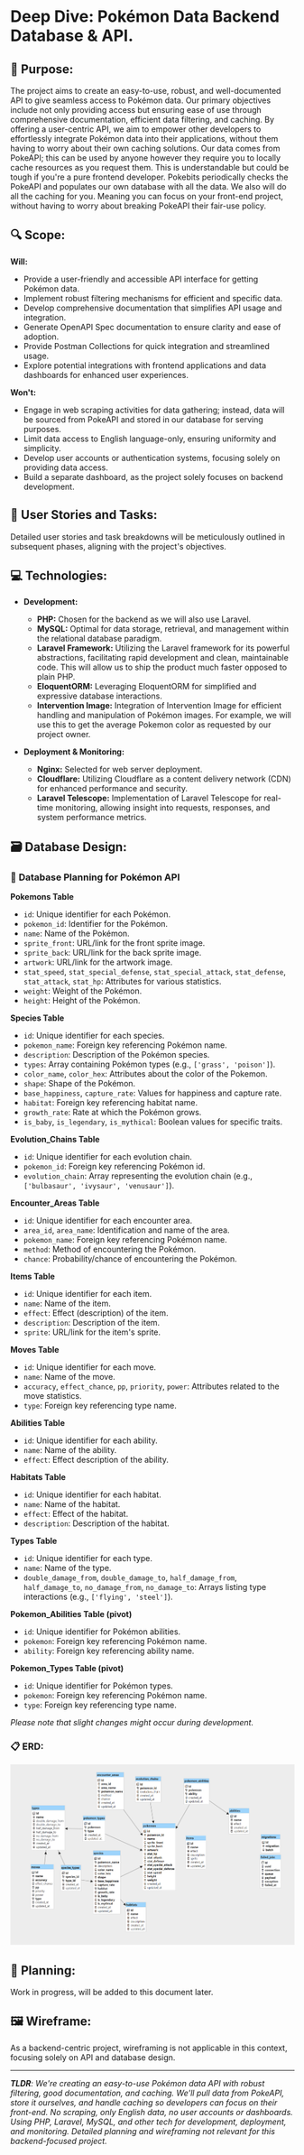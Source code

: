 # Deep Dive: Pokémon Data Backend Database & API.

## 🎯 **Purpose:**
The project aims to create an easy-to-use, robust, and well-documented API to give seamless access to Pokémon data. Our primary objectives include not only providing access but ensuring ease of use through comprehensive documentation, efficient data filtering, and caching. By offering a user-centric API, we aim to empower other developers to effortlessly integrate Pokémon data into their applications, without them having to worry about their own caching solutions. Our data comes from PokeAPI; this can be used by anyone however they require you to locally cache resources as you request them. This is understandable but could be tough if you're a pure frontend developer. Pokebits periodically checks the PokeAPI and populates our own database with all the data. We also will do all the caching for you. Meaning you can focus on your front-end project, without having to worry about breaking PokeAPI their fair-use policy.

## 🔍 **Scope:**

**Will:**

-   Provide a user-friendly and accessible API interface for getting Pokémon data.
-   Implement robust filtering mechanisms for efficient and specific data.
-   Develop comprehensive documentation that simplifies API usage and integration.
-   Generate OpenAPI Spec documentation to ensure clarity and ease of adoption.
-   Provide Postman Collections for quick integration and streamlined usage.
-   Explore potential integrations with frontend applications and data dashboards for enhanced user experiences.

**Won't:**

-   Engage in web scraping activities for data gathering; instead, data will be sourced from PokeAPI and stored in our database for serving purposes.
-   Limit data access to English language-only, ensuring uniformity and simplicity.
-   Develop user accounts or authentication systems, focusing solely on providing data access.
-   Build a separate dashboard, as the project solely focuses on backend development.

## 📝 **User Stories and Tasks:**  
Detailed user stories and task breakdowns will be meticulously outlined in subsequent phases, aligning with the project's objectives.

## 💻 **Technologies:**

-   **Development:**

    -   **PHP:** Chosen for the backend as we will also use Laravel.
    -   **MySQL:** Optimal for data storage, retrieval, and management within the relational database paradigm.
    -   **Laravel Framework:** Utilizing the Laravel framework for its powerful abstractions, facilitating rapid development and clean, maintainable code. This will allow us to ship the product much faster opposed to plain PHP.
    -   **EloquentORM:** Leveraging EloquentORM for simplified and expressive database interactions.
    -   **Intervention Image:** Integration of Intervention Image for efficient handling and manipulation of Pokémon images. For example, we will use this to get the average Pokemon color as requested by our project owner.

-   **Deployment & Monitoring:**
    -   **Nginx:** Selected for web server deployment.
    -   **Cloudflare:** Utilizing Cloudflare as a content delivery network (CDN) for enhanced performance and security.
    -   **Laravel Telescope:** Implementation of Laravel Telescope for real-time monitoring, allowing insight into requests, responses, and system performance metrics.

##  🗃️ **Database Design:**  
### 📝 **Database Planning for Pokémon API**

**Pokemons Table**

-   `id`: Unique identifier for each Pokémon.
-   `pokemon_id`: Identifier for the Pokémon.
-   `name`: Name of the Pokémon.
-   `sprite_front`: URL/link for the front sprite image.
-   `sprite_back`: URL/link for the back sprite image.
-   `artwork`: URL/link for the artwork image.
-   `stat_speed`, `stat_special_defense`, `stat_special_attack`, `stat_defense`, `stat_attack`, `stat_hp`: Attributes for various statistics.
-   `weight`: Weight of the Pokémon.
-   `height`: Height of the Pokémon.

**Species Table**

-   `id`: Unique identifier for each species.
-   `pokemon_name`: Foreign key referencing Pokémon name.
-   `description`: Description of the Pokémon species.
-   `types`: Array containing Pokémon types (e.g., `['grass', 'poison']`).
-   `color_name`, `color_hex`: Attributes about the color of the Pokemon.
-   `shape`: Shape of the Pokémon.
-   `base_happiness`, `capture_rate`: Values for happiness and capture rate.
-   `habitat`: Foreign key referencing habitat name.
-   `growth_rate`: Rate at which the Pokémon grows.
-   `is_baby`, `is_legendary`, `is_mythical`: Boolean values for specific traits.

**Evolution_Chains Table**

-   `id`: Unique identifier for each evolution chain.
-   `pokemon_id`: Foreign key referencing Pokémon id.
-   `evolution_chain`: Array representing the evolution chain (e.g., `['bulbasaur', 'ivysaur', 'venusaur']`).

**Encounter_Areas Table**

-   `id`: Unique identifier for each encounter area.
-   `area_id`, `area_name`: Identification and name of the area.
-   `pokemon_name`: Foreign key referencing Pokémon name.
-   `method`: Method of encountering the Pokémon.
-   `chance`: Probability/chance of encountering the Pokémon.

**Items Table**

-   `id`: Unique identifier for each item.
-   `name`: Name of the item.
-   `effect`: Effect (description) of the item.
-   `description`: Description of the item.
-   `sprite`: URL/link for the item's sprite.

**Moves Table**

-   `id`: Unique identifier for each move.
-   `name`: Name of the move.
-   `accuracy`, `effect_chance`, `pp`, `priority`, `power`: Attributes related to the move statistics.
-   `type`: Foreign key referencing type name.

**Abilities Table**

-   `id`: Unique identifier for each ability.
-   `name`: Name of the ability.
-   `effect`: Effect description of the ability.

**Habitats Table**

-   `id`: Unique identifier for each habitat.
-   `name`: Name of the habitat.
-   `effect`: Effect of the habitat.
-   `description`: Description of the habitat.

**Types Table**

-   `id`: Unique identifier for each type.
-   `name`: Name of the type.
-   `double_damage_from`, `double_damage_to`, `half_damage_from`, `half_damage_to`, `no_damage_from`, `no_damage_to`: Arrays listing type interactions (e.g., `['flying', 'steel']`).

**Pokemon_Abilities Table (pivot)**

-   `id`: Unique identifier for Pokémon abilities.
-   `pokemon`: Foreign key referencing Pokémon name.
-   `ability`: Foreign key referencing ability name.

**Pokemon_Types Table (pivot)**

-   `id`: Unique identifier for Pokémon types.
-   `pokemon`: Foreign key referencing Pokémon name.
-   `type`: Foreign key referencing type name.

_Please note that slight changes might occur during development._

### 📋 **ERD:**
![Pokebit diagram](pokebits_diagram.png)

## 📅 **Planning:**  
Work in progress, will be added to this document later.

## 🖼️ **Wireframe:**  
As a backend-centric project, wireframing is not applicable in this context, focusing solely on API and database design.

---

_***TLDR**:*
We're creating an easy-to-use Pokémon data API with robust filtering, good documentation, and caching. We'll pull data from PokeAPI, store it ourselves, and handle caching so developers can focus on their front-end. No scraping, only English data, no user accounts or dashboards. Using PHP, Laravel, MySQL, and other tech for development, deployment, and monitoring. Detailed planning and wireframing not relevant for this backend-focused project._
